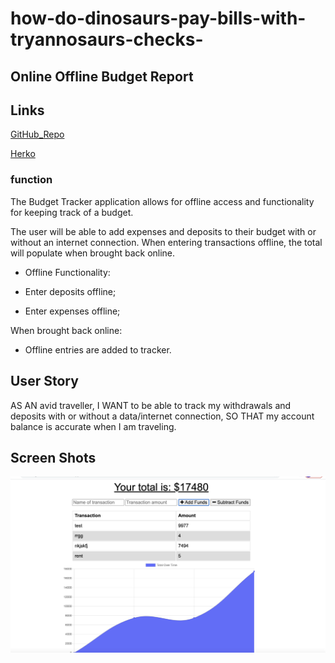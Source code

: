 # how-do-dinosaurs-pay-bills-with-tryannosaurs-checks-
## Online Offline Budget Report 


## Links 
[GitHub_Repo](https://github.com/Chapstick24/how-do-dinosaurs-pay-bills-with-tryannosaurs-checks-)

[Herko](https://rocky-stream-69265.herokuapp.com/)


### function 

The Budget Tracker application allows for offline access and functionality for keeping track of a budget.

The user will be able to add expenses and deposits to their budget with or without an internet connection. When entering transactions offline, the total will populate when brought back online.

* Offline Functionality:

* Enter deposits offline;

* Enter expenses offline;

When brought back online:

* Offline entries are added to tracker.

## User Story 

AS AN avid traveller, I WANT to be able to track my withdrawals and deposits with or without a data/internet connection, SO THAT my account balance is accurate when I am traveling.

## Screen Shots

![image](images/Image1.png)